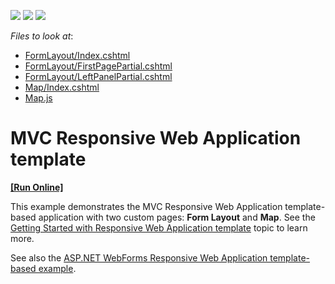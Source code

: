 <!-- default badges list -->
![](https://img.shields.io/endpoint?url=https://codecentral.devexpress.com/api/v1/VersionRange/163389368/18.2.4%2B)
[![](https://img.shields.io/badge/Open_in_DevExpress_Support_Center-FF7200?style=flat-square&logo=DevExpress&logoColor=white)](https://supportcenter.devexpress.com/ticket/details/T830482)
[![](https://img.shields.io/badge/📖_How_to_use_DevExpress_Examples-e9f6fc?style=flat-square)](https://docs.devexpress.com/GeneralInformation/403183)
<!-- default badges end -->
<!-- default file list -->
*Files to look at*:

* [FormLayout/Index.cshtml](./CS/MvcResponsiveWebApplication/Views/FormLayout/Index.cshtml)
* [FormLayout/FirstPagePartial.cshtml](./CS/MvcResponsiveWebApplication/Views/FormLayout/FirstPagePartial.cshtml)
* [FormLayout/LeftPanelPartial.cshtml](./CS/MvcResponsiveWebApplication/Views/FormLayout/LeftPanelPartial.cshtml)
* [Map/Index.cshtml](./CS/MvcResponsiveWebApplication/Views/Map/Index.cshtml)
* [Map.js](./CS/MvcResponsiveWebApplication/Content/Map.js)
<!-- default file list end -->

# MVC Responsive Web Application template
<!-- run online -->
**[[Run Online]](https://codecentral.devexpress.com/163389368/)**
<!-- run online end -->

This example demonstrates the MVC Responsive Web Application template-based application with two custom pages: **Form Layout** and **Map**. See the [Getting Started with Responsive Web Application template](https://docs.devexpress.com/AspNet/120713/what's-installed/visual-studio-integration/template-gallery/responsive-web-application-template) topic to learn more.

See also the [ASP.NET WebForms Responsive Web Application template-based example](https://github.com/DevExpress-Examples/Custom-Responsive-Web-Application).
